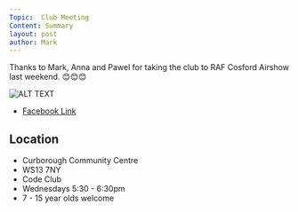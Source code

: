 ```yaml
---
Topic:  Club Meeting
Content: Summary
layout: post
author: Mark
---
```

Thanks to Mark, Anna and Pawel for taking the club to RAF Cosford Airshow last weekend. 😊😊😊

![ALT TEXT](https://scontent.fbhx6-1.fna.fbcdn.net/v/t39.30808-6/288623535_4941642432629484_232037563423089569_n.jpg?stp=dst-jpg_p720x720&_nc_cat=101&ccb=1-7&_nc_sid=5614bc&_nc_ohc=SzoBKp1FDwIAX8rVxrb&_nc_ht=scontent.fbhx6-1.fna&edm=AKK4YLsEAAAA&oh=00_AfB-sMrFl7gybIe5YLjZy0xG9jLJ1LPS0UJybW_GY3YPag&oe=652C8939)

* [Facebook Link](https://www.facebook.com/1481985248595237/posts/4941646729295721/)

## Location

* Curborough Community Centre
* WS13 7NY
* Code Club
* Wednesdays 5:30 - 6:30pm
* 7 - 15 year olds welcome

